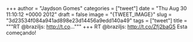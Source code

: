 
+++
author = "Jaydson Gomes"
categories = ["tweet"]
date = "Thu Aug 30 11:10:12 +0000 2012"
draft = false
image = "{TWEET_IMAGE}"
slug = "3d23534f084a941ad898e23d14456a9edd140a49"
tags = ["tweet"]
title = """RT @braziljs: http://t.co..."""
+++
RT @braziljs: http://t.co/Zfj2baG5 Esta começando!
